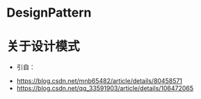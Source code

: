 # DesignPattern
# 关于设计模式
- 引自：
* https://blog.csdn.net/mnb65482/article/details/80458571
* https://blog.csdn.net/qq_33591903/article/details/106472065
